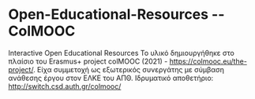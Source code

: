 # Open-Educational-Resources -- ColMOOC
Interactive Open Educational Resources Το υλικό δημιουργήθηκε στο πλαίσιο του Erasmus+ project colMOOC (2021) - https://colmooc.eu/the-project/. Είχα συμμετοχή ως εξωτερικός συνεργάτης με σύμβαση ανάθεσης έργου στον ΕΛΚΕ του ΑΠΘ. Ιδρυματικό αποθετήριο: http://switch.csd.auth.gr/colmooc/
